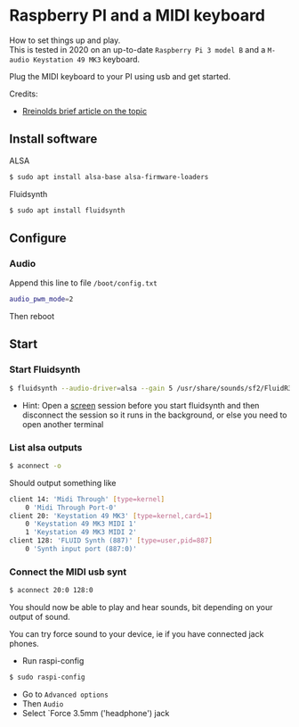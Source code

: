 # Raspberry PI and a MIDI keyboard

How to set things up and play.  
This is tested in 2020 on an up-to-date `Raspberry Pi 3 model B` and a `M-audio Keystation 49 MK3` keyboard.

Plug the MIDI keyboard to your PI using usb and get started.

Credits:

-   [Rreinolds brief article on the topic](https://medium.com/@rreinold/how-to-use-a-raspberry-pi-3-to-turn-midi-piano-to-into-stand-alone-powered-piano-4aeb79e309ce)

## Install software

ALSA

```sh
$ sudo apt install alsa-base alsa-firmware-loaders
```

Fluidsynth

```sh
$ sudo apt install fluidsynth
```

## Configure

### Audio

Append this line to file `/boot/config.txt`

```bash
audio_pwm_mode=2
```

Then reboot

## Start

### Start Fluidsynth

```sh
$ fluidsynth --audio-driver=alsa --gain 5 /usr/share/sounds/sf2/FluidR3_GM.sf2
```

-   Hint: Open a [screen](https://linux.die.net/man/1/screen) session before you start fluidsynth and then disconnect the session so it runs in the background, or else you need to open another terminal

### List alsa outputs

```sh
$ aconnect -o
```

Should output something like

```bash
client 14: 'Midi Through' [type=kernel]
    0 'Midi Through Port-0'
client 20: 'Keystation 49 MK3' [type=kernel,card=1]
    0 'Keystation 49 MK3 MIDI 1'
    1 'Keystation 49 MK3 MIDI 2'
client 128: 'FLUID Synth (887)' [type=user,pid=887]
    0 'Synth input port (887:0)'
```

### Connect the MIDI usb synt

```sh
$ aconnect 20:0 128:0
```

You should now be able to play and hear sounds, bit depending on your output of sound.

You can try force sound to your device, ie if you have connected jack phones.

-   Run raspi-config

```sh
$ sudo raspi-config
```

-   Go to `Advanced options`
-   Then `Audio`
-   Select `Force 3.5mm ('headphone') jack
